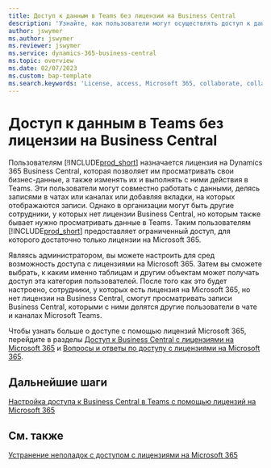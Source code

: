 ```yaml
---
title: Доступ к данным в Teams без лицензии на Business Central
description: 'Узнайте, как пользователи могут осуществлять доступ к данным Business Central в чатах и каналах Microsoft Teams, имея только лицензию на Microsoft 365 и не имея лицензии на Business Central.'
author: jswymer
ms.author: jswymer
ms.reviewer: jswymer
ms.service: dynamics-365-business-central
ms.topic: overview
ms.date: 02/07/2023
ms.custom: bap-template
ms.search.keywords: 'License, access, Microsoft 365, collaborate, collaboration, Teams, Microsoft Teams'
---
```


# Доступ к данным в Teams без лицензии на Business Central

Пользователям [!INCLUDE[prod_short](includes/prod_short.md)] назначается лицензия на Dynamics 365 Business Central, которая позволяет им просматривать свои бизнес-данные, а также изменять их и выполнять с ними действия в Teams. Эти пользователи могут совместно работать с данными, делясь записями в чатах или каналах или добавляя вкладки, на которых отображаются записи. Однако в организации могут быть другие сотрудники, у которых нет лицензии Business Central, но которым также бывает нужно просматривать данные в Teams. Таким пользователям [!INCLUDE[prod_short](includes/prod_short.md)] предоставляет ограниченный доступ, для которого достаточно только лицензии на Microsoft 365.  

Являясь администратором, вы можете настроить для сред возможность доступа с лицензиями на Microsoft 365. Затем вы сможете выбрать, к каким именно таблицам и другим объектам может получать доступ эта категория пользователей. После того как это будет настроено, сотрудники, у которых есть лицензия на Microsoft 365, но нет лицензии на Business Central, смогут просматривать записи Business Central, которыми с ними делятся другие пользователи в чате и каналах Microsoft Teams.

Чтобы узнать больше о доступе с помощью лицензий Microsoft 365, перейдите в разделы [Доступ к Business Central с лицензиями на Microsoft 365](admin-access-with-m365-license.md) и [Вопросы и ответы по доступу с лицензиями на Microsoft 365](admin-access-with-m365-license-faq.md).

## Дальнейшие шаги

[Настройка доступа к Business Central в Teams с помощью лицензий на Microsoft 365](admin-access-with-m365-license-setup.md)  

## См. также

[Устранение неполадок с доступом с лицензиями на Microsoft 365](admin-access-with-m365-license-troubleshooting.md)  
